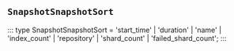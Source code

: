 ## `SnapshotSnapshotSort`
:::
type SnapshotSnapshotSort = 'start_time' | 'duration' | 'name' | 'index_count' | 'repository' | 'shard_count' | 'failed_shard_count';
:::
